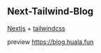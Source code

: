 ## Next-Tailwind-Blog

[Nextjs](https://nextjs.org/) + [tailwindcss](https://tailwindcss.com/) 

preview  https://blog.huala.fun